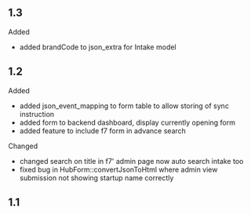 ## 1.3
Added
  - added brandCode to json_extra for Intake model

## 1.2
Added
  - added json_event_mapping to form table to allow storing of sync instruction
  - added form to backend dashboard, display currently opening form
  - added feature to include f7 form in advance search
  
Changed
  - changed search on title in f7' admin page now auto search intake too
  - fixed bug in HubForm::convertJsonToHtml where admin view submission not showing startup name correctly


## 1.1